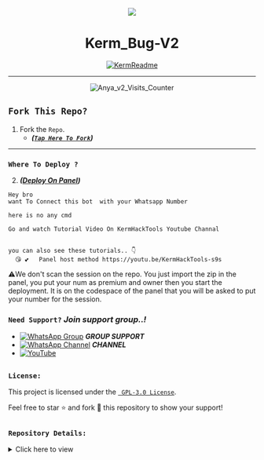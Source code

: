 <p align="center">
    <img src="https://raw.githubusercontent.com/andreasbm/readme/master/assets/lines/colored.png">
</p>

<h1 align="center">Kerm_Bug-V2</h1>

<p align="center">
  <a href="https://github.com/Kgtech-cmr"><img src="http://readme-typing-svg.herokuapp.com?color=FFFFFF&center=true&vCenter=true&multiline=false&lines=Kerm+Bug+v2+MultiDevice;New+Plugin+Base+Modification;Developed+by+Kg~Tech;Give+star+and+forks+this+Repo+🌟" alt="KermReadme"></a>
</p>

---

<p align="center"><img src="https://moe-counter.glitch.me/get/@Anya_v2-Md?theme=gelbooru" alt="Anya_v2_Visits_Counter" /></p>

##
## `Fork This Repo?`
  1. Fork the `Repo`.
     - ***([`Tap Here To Fork`](https://github.com/Kgtech-cmr/Kerm-Bug-V2/fork))***

---

### `Where To Deploy ?`

2. ***([Deploy On Panel](https://bot-hosting.net))***
 ```
Hey bro 
want To Connect this bot  with your Whatsapp Number

here is no any cmd

Go and watch Tutorial Video On KermHackTools Youtube Channal


you can also see these tutorials.. 👇 
   😘 💕   Panel host method https://youtu.be/KermHackTools-s9s

```
⚠️We don't scan the session on the repo.
You just import the zip in the panel, you put your num as premium and owner then you start the deployment.
It is on the codespace of the panel that you will be asked to put your number for the session.

### `Need Support?` ***Join support group..!***

  - [![WhatsApp Group](https://img.shields.io/badge/WhatsApp-25D366?style=for-the-badge&logo=whatsapp&logoColor=white)](https://chat.whatsapp.com/L5MM9j04Caz4y2EZHRnD1Z) ***GROUP SUPPORT***
   - [![WhatsApp Channel](https://img.shields.io/badge/WhatsApp-25D366?style=for-the-badge&logo=whatsapp&logoColor=white)](https://whatsapp.com/channel/0029Vafn6hc7DAX3fzsKtn45) ***CHANNEL***
   - [![YouTube](https://img.shields.io/badge/YouTube-FF0000?style=for-the-badge&logo=youtube&logoColor=white)](https://youtube.com/@KermHackTools-s9s)

##

### `License:`

This project is licensed under the [` GPL-3.0 License`](LICENSE).

Feel free to star ⭐ and fork 🍴 this repository to show your support!

##

### `Repository Details:`

<details>
  <summary>Click here to view</summary>

<div align="center">
    
| Owner 👤             | Repo 🤖              | Forks 🍽️             | Stars 🌟            | Language 🗣️        | Licence 🪪              
|----------------------|----------------------|----------------------|---------------------|---------------------|---------------------|
| [![Owner](https://img.shields.io/badge/Author-PikaBotz-red.svg)](https://github.com/Kgtech-cmr) | [![Repository](https://img.shields.io/badge/Repo-Kerm_bug_v2-red.svg)](https://github.com/Kgtech-cmr/Kerm-Bug-V2/) | [![GitHub forks](https://badgen.net/github/forks/Kgtech-cmr/Kerm-Bug-V2/)](https://GitHub.com/Kgtech-cmr/Kerm-Bug-V2/network/) | [![GitHub stars](https://badgen.net/github/stars/Kgtech-cmr/Kerm-Bug-V2)](https://GitHub.com/Kgtech-cmr/Kerm-Bug-V2/stargazers/) | ![JavaScript](https://img.shields.io/badge/javascript-%23323330.svg?style=for-the-badge&logo=javascript&logoColor=%23F7DF1E) | [![GitHub license](https://img.shields.io/github/license/Kgtech-cmr/Kerm-Bug-V2.svg)](https://github.com/Kgtech-cmr/Kerm-Bug-V2/blob/master/LICENSE) 


</div>
</details>
